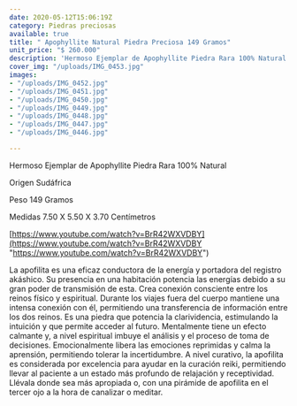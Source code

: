 ```yaml
---
date: 2020-05-12T15:06:19Z
category: Piedras preciosas
available: true
title: " Apophyllite Natural Piedra Preciosa 149 Gramos"
unit_price: "$ 260.000"
description: 'Hermoso Ejemplar de Apophyllite Piedra Rara 100% Natural '
cover_img: "/uploads/IMG_0453.jpg"
images:
- "/uploads/IMG_0452.jpg"
- "/uploads/IMG_0451.jpg"
- "/uploads/IMG_0450.jpg"
- "/uploads/IMG_0449.jpg"
- "/uploads/IMG_0448.jpg"
- "/uploads/IMG_0447.jpg"
- "/uploads/IMG_0446.jpg"

---
```

Hermoso Ejemplar de Apophyllite Piedra Rara 100% Natural 

Origen Sudáfrica 

Peso 149 Gramos 

Medidas 7.50 X 5.50 X 3.70 Centímetros

[https://www.youtube.com/watch?v=BrR42WXVDBY](https://www.youtube.com/watch?v=BrR42WXVDBY "https://www.youtube.com/watch?v=BrR42WXVDBY")

La apofilita es una eficaz conductora de la energía y portadora del registro akáshico. Su presencia en una habitación potencia las energías debido a su gran poder de transmisión de esta. Crea conexión consciente entre los reinos físico y espiritual. Durante los viajes fuera del cuerpo mantiene una intensa conexión con él, permitiendo una transferencia de información entre los dos reinos. Es una piedra que potencia la clarividencia, estimulando la intuición y que permite acceder al futuro. Mentalmente tiene un efecto calmante y, a nivel espiritual imbuye el análisis y el proceso de toma de decisiones. Emocionalmente libera las emociones reprimidas y calma la aprensión, permitiendo tolerar la incertidumbre. A nivel curativo, la apofilita es considerada por excelencia para ayudar en la curación reiki, permitiendo llevar al paciente a un estado más profundo de relajación y receptividad. Llévala donde sea más apropiada o, con una pirámide de apofilita en el tercer ojo a la hora de canalizar o meditar.